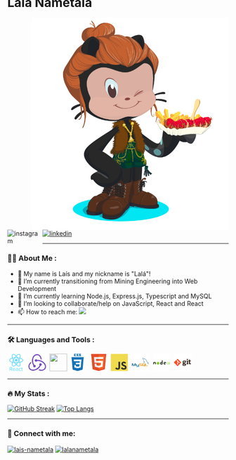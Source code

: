<img align="right" width="450px" style="margin-top:-10px" src="./my_octocat2.png">


<div dsplay="inline-block" style="margin-top:-100px">
 
 <h1 align="left">Lalá Nametala</h1>
 <a href="https://www.instagram.com/lalanametala/">
    <img align="left" width="80px" src="https://i.ibb.co/qkGSp1D/instagram.png" alt="instagram" style="vertical-align:top;">
  </a> 
  <a href="https://www.linkedin.com/in/laís-nametala">
    <img width="80px" src="https://i.ibb.co/RyZx12b/linkedin.png" alt="linkedin" style="vertical-align:top;">
  </a>
</div>

---

### :woman_technologist: About Me :

- :raising_hand: My name is Laís and my nickname is "Lalá"!
- 🔭 I’m currently transitioning from Mining Engineering into Web Development
- 🌱 I’m currently learning Node.js, Express.js, Typescript and MySQL
- 👯 I’m looking to collaborate/help on JavaScript, React and React
- 📫 How to reach me: <a href = "mailto:lalanametala@gmail.com"><img src="https://img.shields.io/badge/Gmail-D14836?style=for-the-badge&logo=gmail&logoColor=white" target="_blank"></a>

---

### :hammer_and_wrench: Languages and Tools :

<div>
  <img src="https://github.com/devicons/devicon/blob/master/icons/react/react-original-wordmark.svg" title="React" alt="React" width="40" height="40"/>&nbsp;
  <img src="https://github.com/devicons/devicon/blob/master/icons/redux/redux-original.svg" title="Redux" alt="Redux " width="40" height="40"/>&nbsp;
  <img src="https://cdn.jsdelivr.net/gh/devicons/devicon/icons/linux/linux-original.svg" width="40" height="40"/>
  <img src="https://github.com/devicons/devicon/blob/master/icons/css3/css3-plain-wordmark.svg"  title="CSS3" alt="CSS" width="40" height="40"/>&nbsp;
  <img src="https://github.com/devicons/devicon/blob/master/icons/html5/html5-original.svg" title="HTML5" alt="HTML" width="40" height="40"/>&nbsp;
  <img src="https://github.com/devicons/devicon/blob/master/icons/javascript/javascript-original.svg" title="JavaScript" alt="JavaScript" width="40" height="40"/>&nbsp;
  <img src="https://github.com/devicons/devicon/blob/master/icons/mysql/mysql-original-wordmark.svg" title="MySQL"  alt="MySQL" width="40" height="40"/>&nbsp;
  <img src="https://github.com/devicons/devicon/blob/master/icons/nodejs/nodejs-original-wordmark.svg" title="NodeJS" alt="NodeJS" width="40" height="40"/>&nbsp;
  <img src="https://github.com/devicons/devicon/blob/master/icons/git/git-original-wordmark.svg" title="Git" **alt="Git" width="40" height="40"/>
</div>

---

### :fire: My Stats :

[![GitHub Streak](http://github-readme-streak-stats.herokuapp.com?user=lalanametala&theme=dark&background=000000)](https://git.io/streak-stats)
[![Top Langs](https://github-readme-stats.vercel.app/api/top-langs/?username=lalanametala&layout=compact&theme=vision-friendly-dark)](https://github.com/anuraghazra/github-readme-stats)

---

### :busts_in_silhouette: Connect with me:
<p align="left">
<a href="https://linkedin.com/in/laís-nametala" target="blank"><img align="center" src="https://raw.githubusercontent.com/rahuldkjain/github-profile-readme-generator/master/src/images/icons/Social/linked-in-alt.svg" alt="lais-nametala" height="30" width="40" /></a>
<a href="https://instagram.com/lalanametala" target="blank"><img align="center" src="https://raw.githubusercontent.com/rahuldkjain/github-profile-readme-generator/master/src/images/icons/Social/instagram.svg" alt="lalanametala" height="30" width="40" /></a>
</p>
